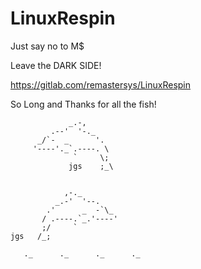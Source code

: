 # LinuxRespin
Just say no to M$

Leave the DARK SIDE! 

https://gitlab.com/remastersys/LinuxRespin

So Long and Thanks for all the fish!



                 _.-,
             .--'  '-._
          _/`-  _      '.
         '----'._`.----. \
                  `     \;
                 jgs    ;_\


                ,-._
              _.-'  '--.
            .'      _  -`\_
           / .----.`_.'----'
           ;/     `
    jgs   /_;

       ._      ._      ._      ._
   
